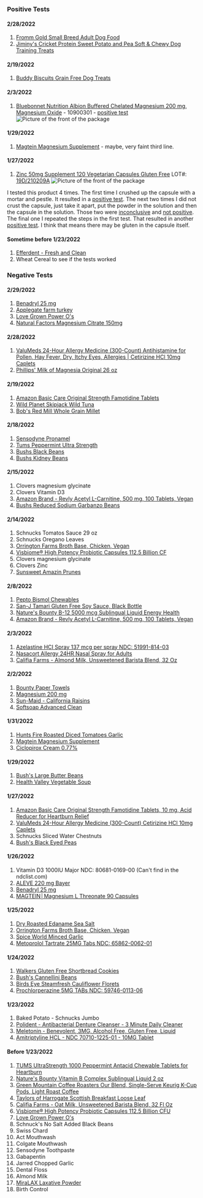 ### Positive Tests
#### 2/28/2022
1. [Fromm Gold Small Breed Adult Dog Food](https://www.amazon.com/Fromm-Gold-Small-Breed-Adult/dp/B009LQ9IU2?crid=N7BWHTTW3G14&cv_ct_cx=fromm&keywords=fromm&pd_rd_i=B009LQ9IU2&pd_rd_r=a5a75ad0-c7c3-4407-aa0d-55e1b075bee3&pd_rd_w=o6Hf5&pd_rd_wg=0ElyU&pf_rd_p=dc8286ba-5f1e-4679-adde-8b7fe66c128e&pf_rd_r=3YDG68BM6RQ846QFZF66&psc=1&qid=1646060758&sprefix=fromm%2Caps%2C101&sr=1-1-5e1b2986-06e6-4004-a85e-73bfa3ee44fe&linkCode=ll1&tag=sobieck-20&linkId=bf37c676f74213c46cd66193faa15af5&language=en_US&ref_=as_li_ss_tl)
1. [Jiminy's Cricket Protein Sweet Potato and Pea Soft & Chewy Dog Training Treats](https://www.amazon.com/gp/product/B07HRWDYRG?ie=UTF8&psc=1&linkCode=ll1&tag=sobieck-20&linkId=076e7cfcda158d1cfc4e0efc81314d31&language=en_US&ref_=as_li_ss_tl)


#### 2/19/2022
1. [Buddy Biscuits Grain Free Dog Treats](https://www.amazon.com/dp/B008BE7ZB4?amp=&crid=2EKEDQJJLABLA&amp=&sprefix=dog&linkCode=ll1&tag=sobieck-20&linkId=cee6129ec10b4175da5f79c5346883a8&language=en_US&ref_=as_li_ss_tl)

#### 2/3/2022
1. [Bluebonnet Nutrition Albion Buffered Chelated Magnesium 200 mg, Magnesium Oxide](https://www.amazon.com/gp/product/B002TU58QA?ie=UTF8&psc=1&linkCode=ll1&tag=sobieck-20&linkId=85912d68de3105d50ac48a6ecf15c7d2&language=en_US&ref_=as_li_ss_tl) - 10900301 - [positive test](https://raw.githubusercontent.com/Sobieck/GlutenTests/main/img/0000.jpg)
![Picture of the front of the package](https://raw.githubusercontent.com/Sobieck/GlutenTests/main/img/0001.jpg "Bluebonnet Nutrition Albion Buffered Chelated Magnesium 200 mg, Magnesium Oxide")

#### 1/29/2022
1. [Magtein Magnesium Supplement](https://www.amazon.com/dp/B08GBGV44D?amp=&crid=3PTP1F3UQHUO3&amp=&sprefix=magnesium&linkCode=ll1&tag=sobieck-20&linkId=a453ab1fc60401954793255393f18e40&language=en_US&ref_=as_li_ss_tl) - maybe, very faint third line. 

#### 1/27/2022
1. [Zinc 50mg Supplement 120 Vegetarian Capsules Gluten Free](https://www.amazon.com/dp/B0872LTFP9?amp=&crid=2V8C7KW09FINY&amp=&sprefix=zinc&linkCode=ll1&tag=sobieck-20&linkId=6f2471e57d5f79bb749ae2d2fed3bb6d&language=en_US&ref_=as_li_ss_tl) LOT#: [19D/210209A](https://raw.githubusercontent.com/Sobieck/GlutenTests/main/img/20220127_175242436_iOS.jpg) 
![Picture of the front of the package](https://raw.githubusercontent.com/Sobieck/GlutenTests/main/img/20220127_175227339_iOS.jpg "Zinc 50mg Supplement 120 Vegetarian Capsules Gluten Free")

I tested this product 4 times. The first time I crushed up the capsule with a mortar and pestle. It resulted in a [positive test](https://raw.githubusercontent.com/Sobieck/GlutenTests/main/img/20220127_175138012_iOS.jpg). The next two times I did not crust the capsule, just take it apart, put the powder in the solution and then the capsule in the solution. Those two were [inconclusive](https://raw.githubusercontent.com/Sobieck/GlutenTests/main/img/20220127_175206543_iOS.jpg) and [not positive](https://github.com/Sobieck/GlutenTests/blob/main/img/20220127_175219473_iOS.jpg). The final one I repeated the steps in the first test. That resulted in another [positive test](https://raw.githubusercontent.com/Sobieck/GlutenTests/main/img/20220127_175152408_iOS.jpg). I think that means there may be gluten in the capsule itself. 

#### Sometime before 1/23/2022
1. [Efferdent - Fresh and Clean](https://www.amazon.com/gp/product/B011CXE8AQ/ref=as_li_tl?ie=UTF8&camp=1789&creative=9325&creativeASIN=B011CXE8AQ&linkCode=as2&tag=sobieck-20&linkId=6893fbba9473087ba2d61cf639bec58b)  
1. Wheat Cereal to see if the tests worked

### Negative Tests

#### 2/29/2022
1. [Benadryl 25 mg](https://www.amazon.com/dp/B00GA9AVH2?amp=&crid=1A3WX8G6HMZQC&amp=&sprefix=ben&linkCode=ll1&tag=sobieck-20&linkId=032d3e63355f7d4b4ca85d22a9c60136&language=en_US&ref_=as_li_ss_tl)
1. [Applegate farm turkey](https://applegate.com/products/organic-roasted-turkey-breast)
1. [Love Grown Power O's](https://www.amazon.com/gp/product/B071D6GNGY?ie=UTF8&psc=1&linkCode=ll1&tag=sobieck-20&linkId=1d24c070e908fe693d2086199472b6a0&language=en_US&ref_=as_li_ss_tl)
1. [Natural Factors Magnesium Citrate 150mg](https://www.amazon.com/Natural-Factors-Magnesium-Supports-Function/dp/B00AWT9GNQ?&linkCode=ll1&tag=sobieck-20&linkId=a87b58be61c09e590ada703ed9c54a2a&language=en_US&ref_=as_li_ss_tl)

#### 2/28/2022
1. [ValuMeds 24-Hour Allergy Medicine (300-Count) Antihistamine for Pollen, Hay Fever, Dry, Itchy Eyes, Allergies | Cetirizine HCl 10mg Caplets ](https://www.amazon.com/gp/product/B07KFPLDGB?ie=UTF8&psc=1&linkCode=ll1&tag=sobieck-20&linkId=764b64c430c4f8efeddd4a42f96a241c&language=en_US&ref_=as_li_ss_tl)
1. [Phillips' Milk of Magnesia Original 26 oz](https://www.amazon.com/Phillips-Milk-Magnesia-Original-Pack/dp/B01679EKPI?keywords=phillips+milk+of+magnesia&qid=1646063517&sprefix=phillips+milk%2Caps%2C102&sr=8-7&linkCode=ll1&tag=sobieck-20&linkId=f8994ab3cf8b7ca862cd2fd69af2b9c4&language=en_US&ref_=as_li_ss_tl)

#### 2/19/2022
1. [Amazon Basic Care Original Strength Famotidine Tablets](https://www.amazon.com/gp/product/B07MBR87NG?ie=UTF8&psc=1&linkCode=ll1&tag=sobieck-20&linkId=6148a01a4a78e86a77e2363cf6dec535&language=en_US&ref_=as_li_ss_tl)
1. [Wild Planet Skipjack Wild Tuna](https://www.amazon.com/dp/B087DPG22M?amp=&crid=2HUGI178SJO8W&amp=&sprefix=tuna&linkCode=ll1&tag=sobieck-20&linkId=cd3f621659807ff1a46b3e0cd7ce3cce&language=en_US&ref_=as_li_ss_tl)
1. [Bob's Red Mill Whole Grain Millet](https://www.amazon.com/dp/B07XPCWYP2?amp=&crid=2FPXXKJJZDKZJ&amp=&sprefix=millet&linkCode=ll1&tag=sobieck-20&linkId=428be6956acbed5b8ffc9bb7f8f3cad4&language=en_US&ref_=as_li_ss_tl) 

#### 2/18/2022
1. [Sensodyne Pronamel](https://www.amazon.com/Sensodyne-Pronamel-Whitening-Strengthening-Toothpaste/dp/B0762LYFKP?keywords=sensodyne+toothpaste&qid=1645207271&sprefix=senso%2Caps%2C134&sr=8-6&linkCode=ll1&tag=sobieck-20&linkId=23062bde4a8ed15dd2eb9643318fff65&language=en_US&ref_=as_li_ss_tl)
1. [Tums Peppermint Ultra Strength](https://www.amazon.com/dp/B076PP4LSF?amp=&crid=34QUQXCZDUUPE&amp=&sprefix=tums&linkCode=ll1&tag=sobieck-20&linkId=835d25bebb4686656d6a0230fbab55d7&language=en_US&ref_=as_li_ss_tl)
1. [Bushs Black Beans](https://www.bushbeans.com/en_US/product/black-beans)
1. [Bushs Kidney Beans](https://www.bushbeans.com/en_US/product/dark-red-kidney-beans)

#### 2/15/2022
1. Clovers magnesium glycinate 
1. Clovers Vitamin D3
1. [Amazon Brand - Revly Acetyl L-Carnitine, 500 mg, 100 Tablets, Vegan](https://www.amazon.com/dp/B07DR54X3F?amp=&crid=2VC49QXYG5170&amp=&sprefix=l-ca&linkCode=ll1&tag=sobieck-20&linkId=9e6181c9f6de60224393f94de9d796b6&language=en_US&ref_=as_li_ss_tl)
1. [Bushs Reduced Sodium Garbanzo Beans](https://www.bushbeans.com/en_US/product/reduced-sodium-garbanzo-beans-chick-peas)

#### 2/14/2022
1. Schnucks Tomatos Sauce 29 oz
1. Schnucks Oregano Leaves
1. [Orrington Farms Broth Base, Chicken, Vegan](https://www.amazon.com/Orrington-Farms-Natural-Seasoning-Chicken/dp/B00RXAK1PE?cv_ct_cx=orrington+farms+broth+base&keywords=orrington+farms+broth+base&pd_rd_i=B00RXAK1PE&pd_rd_r=1f7c12ff-0157-4c11-afe7-07a7efa8c7ab&pd_rd_w=n2rP8&pd_rd_wg=A67Nq&pf_rd_p=dc8286ba-5f1e-4679-adde-8b7fe66c128e&pf_rd_r=2Y7H318WS3GNHQTT4NEY&psc=1&qid=1643120806&sr=1-1-5e1b2986-06e6-4004-a85e-73bfa3ee44fe&linkCode=ll1&tag=sobieck-20&linkId=d114436513c011433a5ac83caeecd547&language=en_US&ref_=as_li_ss_tl)
1. [Visbiome® High Potency Probiotic Capsules 112.5 Billion CF](https://www.amazon.com/gp/product/B06XDBD9T9?ie=UTF8&psc=1&linkCode=ll1&tag=sobieck-20&linkId=323fbfe4bcc794f29e929f9ea6bb1545&language=en_US&ref_=as_li_ss_tl)
1. Clovers magnesium glycinate 
1. Clovers Zinc
1. [Sunsweet Amazin Prunes](https://www.amazon.com/Sunsweet-Amazin-Prunes-Pitted-Pack/dp/B01IG9APLK?keywords=sunsweet+amazin+prunes&qid=1644862127&sprefix=sunsweet+a%2Caps%2C103&sr=8-5&linkCode=ll1&tag=sobieck-20&linkId=d2d2070d822e73a8e2302efaf0eab807&language=en_US&ref_=as_li_ss_tl)

#### 2/8/2022
1. [Pepto Bismol Chewables](https://www.amazon.com/Pepto-Bismol-Including-Diarrhea-Original-Chewable/dp/B004AZZDW6?keywords=pepto+tablets&qid=1644414399&sprefix=pepto+tab%2Caps%2C100&sr=8-3&linkCode=ll1&tag=sobieck-20&linkId=8e69ff520dc178d88f4ed60216147b83&language=en_US&ref_=as_li_ss_tl)
1. [San-J Tamari Gluten Free Soy Sauce, Black Bottle](https://www.amazon.com/dp/B01BMYSNSS?amp=&crid=IR6UNWF4V2Z0&amp=&sprefix=soy+sauc&linkCode=ll1&tag=sobieck-20&linkId=543b45665e3e701d4b5a60d2e611fc59&language=en_US&ref_=as_li_ss_tl)
1. [Nature's Bounty B-12 5000 mcg Sublingual Liquid Energy Health](https://www.amazon.com/dp/B006BY0JPA?amp=&crid=2BC18W7SIM0Z6&amp=&sprefix=b-12+complex+liqui&linkCode=ll1&tag=sobieck-20&linkId=3e8720a1379da6e14f512c526fc57ad5&language=en_US&ref_=as_li_ss_tl)
1. [Amazon Brand - Revly Acetyl L-Carnitine, 500 mg, 100 Tablets, Vegan](https://www.amazon.com/dp/B07DR54X3F?amp=&crid=2VC49QXYG5170&amp=&sprefix=l-ca&linkCode=ll1&tag=sobieck-20&linkId=9e6181c9f6de60224393f94de9d796b6&language=en_US&ref_=as_li_ss_tl)

#### 2/3/2022

1. [Azelastine HCI Spray 137 mcg per spray NDC: 51991-814-03](https://ndclist.com/ndc/51991-814/package/51991-814-03)
1. [Nasacort Allergy 24HR Nasal Spray for Adults](https://www.amazon.com/gp/product/B00M1QM8EM?ie=UTF8&psc=1&linkCode=ll1&tag=sobieck-20&linkId=bd50fe27f05ac50ad9a1ef212f0b4bb7&language=en_US&ref_=as_li_ss_tl)
1. [Califia Farms - Almond Milk, Unsweetened Barista Blend, 32 Oz](https://www.amazon.com/gp/product/B07F39QPWS?ie=UTF8&psc=1&linkCode=ll1&tag=sobieck-20&linkId=c94669212a90f82f1cea63011a0e7caf&language=en_US&ref_=as_li_ss_tl)

#### 2/2/2022
1. [Bounty Paper Towels](https://bountytowels.com/en-us)
1. [Magnesium 200 mg](https://www.amazon.com/gp/product/B002TU58QA?ie=UTF8&psc=1&linkCode=ll1&tag=sobieck-20&linkId=85912d68de3105d50ac48a6ecf15c7d2&language=en_US&ref_=as_li_ss_tl)
1. [Sun-Maid - California Raisins](https://www.amazon.com/gp/product/B00286361O?ie=UTF8&psc=1&linkCode=ll1&tag=sobieck-20&linkId=3836f1770130208c44f757a2d463ebb1&language=en_US&ref_=as_li_ss_tl)
1. [Softsoap Advanced Clean](https://www.amazon.com/gp/product/B00CVPHVUE?ie=UTF8&psc=1&linkCode=ll1&tag=sobieck-20&linkId=2d912a4519eb0fbe21734dc18824c993&language=en_US&ref_=as_li_ss_tl)

#### 1/31/2022
1. [Hunts Fire Roasted Diced Tomatoes Garlic](https://www.hunts.com/diced-tomatoes/fire-roasted-diced-tomatoes-garlic)
1. [Magtein Magnesium Supplement](https://www.amazon.com/dp/B08GBGV44D?amp=&crid=3PTP1F3UQHUO3&amp=&sprefix=magnesium&linkCode=ll1&tag=sobieck-20&linkId=a453ab1fc60401954793255393f18e40&language=en_US&ref_=as_li_ss_tl)
1. [Ciclopirox Cream 0.77%](https://ndclist.com/ndc/68462-297/package/68462-297-35)

#### 1/29/2022
1. [Bush's Large Butter Beans](https://www.bushbeans.com/en_US/product/large-butter-beans)
1. [Health Valley Vegetable Soup](https://www.amazon.com/dp/B001BM3H8I?amp=&crid=1F7HP1S6PARJE&amp=&sprefix=vegetable+soup&linkCode=ll1&tag=sobieck-20&linkId=20598bc6150e54912a156ea9b2832359&language=en_US&ref_=as_li_ss_tl)

#### 1/27/2022
1. [Amazon Basic Care Original Strength Famotidine Tablets, 10 mg, Acid Reducer for Heartburn Relief](https://www.amazon.com/dp/B07MBR87NG?amp=&crid=SMND71S1SAKW&amp=&sprefix=acid+re&linkCode=ll1&tag=sobieck-20&linkId=05e84e257d073d9fb2307adda3ef7430&language=en_US&ref_=as_li_ss_tl)
1. [ValuMeds 24-Hour Allergy Medicine (300-Count) Cetirizine HCl 10mg Caplets](https://www.amazon.com/dp/B07KFPLDGB?amp=&crid=1M85TT2KG7YJ8&amp=&sprefix=allergy+re&linkCode=ll1&tag=sobieck-20&linkId=825dc089dc9b457f623aff3cb8cfbdbd&language=en_US&ref_=as_li_ss_tl)
1. Schnucks Sliced Water Chestnuts
1. [Bush's Black Eyed Peas](https://www.bushbeans.com/en_US/product/blackeye-peas) 

#### 1/26/2022
1. Vitamin D3 1000IU Major NDC: 80681-0169-00 (Can't find in the ndclist.com)
1. [ALEVE 220 mg Bayer](https://www.amazon.com/dp/B008Q5LXIE?amp=&crid=19WG200255YQG&amp=&sprefix=aleve&linkCode=ll1&tag=sobieck-20&linkId=d69f1cc67b7e899303636774edc41f9e&language=en_US&ref_=as_li_ss_tl) 
1. [Benadryl 25 mg](https://www.amazon.com/dp/B00GA9AVH2?amp=&crid=1A3WX8G6HMZQC&amp=&sprefix=ben&linkCode=ll1&tag=sobieck-20&linkId=032d3e63355f7d4b4ca85d22a9c60136&language=en_US&ref_=as_li_ss_tl)
1. [MAGTEIN│Magnesium L Threonate 90 Capsules](https://www.amazon.com/MAGTEIN%E2%94%82Magnesium-Threonate-Absorption-Bioavailable-Supplement/dp/B08GBGV44D?cv_ct_cx=magnesium&keywords=magnesium&pd_rd_i=B08GBGV44D&pd_rd_r=f08b2686-3ee8-4f82-acf6-a88fa4b40e5a&pd_rd_w=OEw07&pd_rd_wg=Ip22G&pf_rd_p=dc8286ba-5f1e-4679-adde-8b7fe66c128e&pf_rd_r=184YPMZDCTPC7ZGA1WV6&psc=1&qid=1643208554&sprefix=magn%2Caps%2C276&sr=1-1-5e1b2986-06e6-4004-a85e-73bfa3ee44fe&linkCode=ll1&tag=sobieck-20&linkId=1bf7767e46bbbb5f582effc81f5d7338&language=en_US&ref_=as_li_ss_tl)

#### 1/25/2022
1. [Dry Roasted Edaname Sea Salt](https://www.amazon.com/dp/B00F9XUMS8?amp=&crid=2GL0LPUJNTWF&amp=&sprefix=dry+roa&linkCode=ll1&tag=sobieck-20&linkId=8d244d5ea9baada79ba7e10f2c5e4ce6&language=en_US&ref_=as_li_ss_tl)
1. [Orrington Farms Broth Base, Chicken, Vegan](https://www.amazon.com/Orrington-Farms-Natural-Seasoning-Chicken/dp/B00RXAK1PE?cv_ct_cx=orrington+farms+broth+base&keywords=orrington+farms+broth+base&pd_rd_i=B00RXAK1PE&pd_rd_r=1f7c12ff-0157-4c11-afe7-07a7efa8c7ab&pd_rd_w=n2rP8&pd_rd_wg=A67Nq&pf_rd_p=dc8286ba-5f1e-4679-adde-8b7fe66c128e&pf_rd_r=2Y7H318WS3GNHQTT4NEY&psc=1&qid=1643120806&sr=1-1-5e1b2986-06e6-4004-a85e-73bfa3ee44fe&linkCode=ll1&tag=sobieck-20&linkId=d114436513c011433a5ac83caeecd547&language=en_US&ref_=as_li_ss_tl)
1. [Spice World Minced Garlic](https://www.amazon.com/Spice-World-Garlic-Minced-Oz/dp/B00SKIGKB2?crid=2FEC4DPZEOV6K&keywords=Spice+World+Minced+Garlic%5D&qid=1643120828&s=grocery&sprefix=spice+world+minced+garlic+%2Cgrocery%2C87&sr=1-11&linkCode=ll1&tag=sobieck-20&linkId=6c87d030d332353c5b6e7180783ab6a8&language=en_US&ref_=as_li_ss_tl)
1. [Metoprolol Tartrate 25MG Tabs NDC: 65862-0062-01](https://ndclist.com/ndc/65862-062/package/65862-062-01)   

#### 1/24/2022
1. [Walkers Gluten Free Shortbread Cookies](https://www.amazon.com/dp/B01KMHY4HA?amp=&crid=15ZVMLL8NBDDE&amp=&sprefix=walkers+&linkCode=ll1&tag=sobieck-20&linkId=0ae0f9fde36e0bf22cd3a0b3d3cf0eb6&language=en_US&ref_=as_li_ss_tl)
1. [Bush's Cannellini Beans](https://www.bushbeans.com/en_US/product/cannellini-beans) 
1. [Birds Eye Steamfresh Cauliflower Florets](https://birdseye.com/plain-vegetables/steamfresh/cauliflower-florets)
1. [Prochlorperazine 5MG TABs NDC: 59746-0113-06](https://ndclist.com/ndc/59746-113/package/59746-113-06) 

#### 1/23/2022
1. Baked Potato - Schnucks Jumbo
1. [Polident - Antibacterial Denture Cleanser - 3 Minute Daily Cleaner](https://www.amazon.com/gp/product/B000GGKPWQ/ref=as_li_qf_asin_il_tl?ie=UTF8&tag=sobieck-20&creative=9325&linkCode=as2&creativeASIN=B000GGKPWQ&linkId=aa0d4a4891dd81110850e614095762c9)
1. [Meletonin - Benevolent, 3MG, Alcohol Free, Gluten Free, Liquid](https://www.amazon.com/gp/product/B01FL9MXXG/ref=as_li_qf_asin_il_tl?ie=UTF8&tag=sobieck-20&creative=9325&linkCode=as2&creativeASIN=B01FL9MXXG&linkId=6cafdf7a80bb9ca663c74a5e88fa7d1e)
1. [Amitriptyline HCL - NDC 70710-1225-01 - 10MG Tablet](https://ndclist.com/ndc/70710-1225) 

#### Before 1/23/2022
1. [TUMS UltraStrength 1000 Peppermint Antacid Chewable Tablets for Heartburn](https://www.amazon.com/gp/product/B076PP4LSF?ie=UTF8&psc=1&linkCode=ll1&tag=sobieck-20&linkId=5c6258b21c895d4a7b4759859af58608&language=en_US&ref_=as_li_ss_tl)
1. [Nature's Bounty Vitamin B Complex Sublingual Liquid 2 oz](https://www.amazon.com/gp/product/B076PP4LSF?ie=UTF8&psc=1&linkCode=ll1&tag=sobieck-20&linkId=5c6258b21c895d4a7b4759859af58608&language=en_US&ref_=as_li_ss_tl)
1. [Green Mountain Coffee Roasters Our Blend, Single-Serve Keurig K-Cup Pods, Light Roast Coffee](https://www.amazon.com/gp/product/B00NRJYIWC?ie=UTF8&psc=1&linkCode=ll1&tag=sobieck-20&linkId=9a2498129c23581fcc10cf9ef100dda1&language=en_US&ref_=as_li_ss_tl)
1. [Taylors of Harrogate Scottish Breakfast Loose Leaf](https://www.amazon.com/gp/product/B002HQP4WO?ie=UTF8&psc=1&linkCode=ll1&tag=sobieck-20&linkId=8a9ba6c36ac6734bb064c309e826d20b&language=en_US&ref_=as_li_ss_tl)
1. [Califia Farms - Oat Milk, Unsweetened Barista Blend, 32 Fl Oz](https://www.amazon.com/gp/product/B07PBFNYXV?ie=UTF8&psc=1&linkCode=ll1&tag=sobieck-20&linkId=e741dd73c74a45095c47b1a05d14645f&language=en_US&ref_=as_li_ss_tl)
1. [Visbiome® High Potency Probiotic Capsules 112.5 Billion CFU](https://www.amazon.com/gp/product/B06XDBD9T9?ie=UTF8&psc=1&linkCode=ll1&tag=sobieck-20&linkId=e4b56686bb74ac07460462e8ed053ad6&language=en_US&ref_=as_li_ss_tl)
1. [Love Grown Power O's](https://www.amazon.com/Love-Grown-Original-Power-6-pack/dp/B071D6GNGY?keywords=love+grown+cereal&qid=1642960265&sr=8-2&linkCode=ll1&tag=sobieck-20&linkId=e2170cc067d1fb82c6b2c98c3cbd85ed&language=en_US&ref_=as_li_ss_tl)
1. Schnuck's No Salt Added Black Beans
1. Swiss Chard
1. Act Mouthwash
1. Colgate Mouthwash
1. Sensodyne Toothpaste
1. Gabapentin
1. Jarred Chopped Garlic
1. Dental Floss
1. Almond Milk
1. [MiraLAX Laxative Powder](https://www.amazon.com/gp/product/B01MTPCPLS?ie=UTF8&psc=1&linkCode=ll1&tag=sobieck-20&linkId=2fe4cc1d7f5c1a23b9cea004c402be58&language=en_US&ref_=as_li_ss_tl)
1. Birth Control
